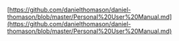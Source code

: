 [https://github.com/danielthomason/daniel-thomason/blob/master/Personal%20User%20Manual.md](https://github.com/danielthomason/daniel-thomason/blob/master/Personal%20User%20Manual.md)